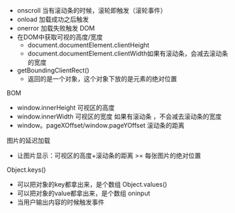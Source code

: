  
 - onscroll 当有滚动条的时候，滚轮即触发（滚轮事件）
 - onload 加载成功之后触发
 - onerror 加载失败触发
 DOM
  - 在DOM中获取可视的高度/宽度
    + document.documentElement.clientHeight
    + document.documentElement.clientWidth如果有滚动条，会减去滚动条的宽度
   - getBoundingClientRect()
     + 返回的是一个对象，这个对象下放的是元素的绝对位置

BOM
  - window.innerHeight 可视区的高度
  - window.innerWidth  可视区的宽度 如果有滚动条 ，不会减去滚动条的宽度
  - window。pageXOffset/window.pageYOffset 滚动条的距离

图片的延迟加载
  - 让图片显示：可视区的高度+滚动条的距离 >= 每张图片的绝对位置

Object.keys()
 - 可以把对象的key都拿出来，是个数组
Object.values()
 - 可以把对象的value都拿出来，是个数组
oninput
 - 当用户输出内容的时候触发事件